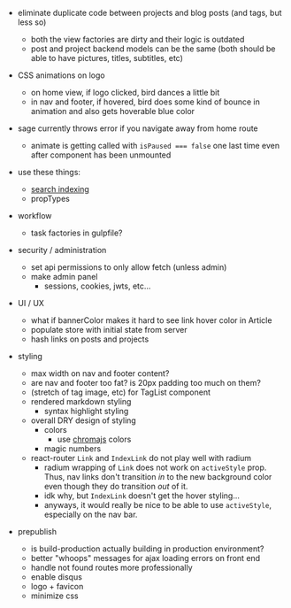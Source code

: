 - eliminate duplicate code between projects and blog posts (and tags, but less so)
    - both the view factories are dirty and their logic is outdated
    - post and project backend models can be the same (both should be able to have pictures, titles, subtitles, etc)

- CSS animations on logo
    - on home view, if logo clicked, bird dances a little bit
    - in nav and footer, if hovered, bird does some kind of bounce in animation and also gets hoverable blue color

- sage currently throws error if you navigate away from home route
    - animate is getting called with `isPaused === false` one last time even after component has been unmounted

- use these things:
    - [search indexing](https://github.com/olivernn/lunr.js)
    - propTypes

- workflow
    - task factories in gulpfile?

- security / administration
    - set api permissions to only allow fetch (unless admin)
    - make admin panel
        - sessions, cookies, jwts, etc...

- UI / UX
    - what if bannerColor makes it hard to see link hover color in Article
    - populate store with initial state from server
    - hash links on posts and projects

- styling
    - max width on nav and footer content?
    - are nav and footer too fat? is 20px padding too much on them?
    - (stretch of tag image, etc) for TagList component
    - rendered markdown styling
        - syntax highlight styling
    - overall DRY design of styling
        - colors
            - use [chromajs](https://github.com/gka/chroma.js) colors
        - magic numbers
    - react-router `Link` and `IndexLink` do not play well with radium
        - radium wrapping of `Link` does not work on `activeStyle` prop.  Thus, nav links don't transition *in* to the new background color even though they do transition *out* of it.
        - idk why, but `IndexLink` doesn't get the hover styling...
        - anyways, it would really be nice to be able to use `activeStyle`, especially on the nav bar.

- prepublish
    - is build-production actually building in production environment?
    - better "whoops" messages for ajax loading errors on front end
    - handle not found routes more professionally
    - enable disqus
    - logo + favicon
    - minimize css
